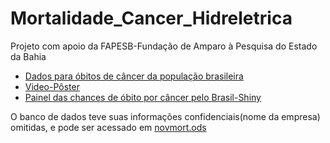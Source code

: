 # Mortalidade_Cancer_Hidreletrica
Projeto com apoio da FAPESB-Fundação de Amparo à Pesquisa do Estado da Bahia
 
- [Dados para óbitos de câncer da população brasileira](https://www.inca.gov.br/MortalidadeWeb/pages/Modelo10/consultar.xhtml#panelResultado)
- [Video-Pôster](https://www.youtube.com/watch?v=uItRgQl-AiA&list=PLSIGD7-rHf2UmRgQjety60OjYyEGDurf9&index=74)
- [Painel das chances de óbito por câncer pelo Brasil-Shiny](https://marreapato.shinyapps.io/br_cancer/?_ga=2.214012119.1755552520.1591999142-899209179.1591910754)

 O banco de dados teve suas informações confidenciais(nome da empresa) omitidas, e pode ser acessado em [novmort.ods](https://github.com/marreapato/Mortalidade_Cancer_Hidreletrica/blob/master/novmort.ods)
